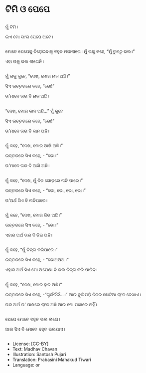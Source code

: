 # ଟିମି ଓ ପେପେ

##
ମୁଁ ଟିମି। 

ଇଏ ମୋ ସାଂଗ ପେପେ ଅଟେ। 

##
ମୋତେ ପେପେକୁ ଚିଡ଼େଇବାକୁ ବହୁତ ମଜାଲାଗେ। ମୁଁ ତାକୁ କହେ, “ମୁଁ ତୁମଠୁ ଭଲ।” 

ଏହା ତାକୁ ଭଲ ଲାଗେନି। 

##
ମୁଁ ତାକୁ କୁହେ, “ଦେଖ, ମୋର ନାକ ଅଛି।” 

ସିଏ ଉତ୍ତରରେ କହେ, “ଭୋ!” 

ତା’ମାନେ ତାର ବି ନାକ ଅଛି। 

##
“ଦେଖ, ମୋର କାନ ଅଛି...” ମୁଁ କୁହେ 

ସିଏ ଉତ୍ତରରେ କହେ, “ଭୋ!” 

ତା’ମାନେ ତାର ବି କାନ ଅଛି। 

##
ମୁଁ କହେ, “ଦେଖ, ମୋର ଆଖି ଅଛି।” 

ଉତ୍ତରରେ ସିଏ କହେ, - “ଭୋ।” 

ତା’ମାନେ ତାର ବି ଆଖି ଅଛି। 

##
ମୁଁ କହେ, “ଦେଖ, ମୁଁ ନିଜ ଗୋଡ଼ରେ ନାଚି ପାରେ।” 

ଉତ୍ତରରେ ସିଏ କହେ, - “ଭୋ, ଭୋ, ଭୋ, ଭୋ।” 

ତା’ଅର୍ଥ ସିଏ ବି ନାଚିପାରେ। 

##
ମୁଁ କହେ, “ଦେଖ, ମୋର ଜିଭ ଅଛି।” 

ଉତ୍ତରରେ ସିଏ କହେ, - “ଭୋ।” 

ଏହାର ଅର୍ଥ ତାର ବି ଜିଭ ଅଛି। 

##
ମୁଁ କହେ, “ମୁଁ ଚିନ୍ତା କରିପାରେ।” 

ଉତ୍ତରରେ ସିଏ କହେ, - “ଭୋଅଅଅ।” 

ଏହାର ଅର୍ଥ ସିଏ ମୋ ଅପେକ୍ଷା ବି ଭଲ ଚିନ୍ତା କରି ପାରିବ। 

##
ମୁଁ କହେ, “ଦେଖ, ମୋର ହାତ ଅଛି।” 

ଉତ୍ତରରେ ସିଏ କହେ, -”ଗୁର୍ରର୍ରର୍ର...।” ଆଉ ବୁଲିପଡ଼ି ନିଜର ଛୋଟିଆ ଲାଂଜ ଦେଖାଏ। 

ତାର ଅର୍ଥ ତା’ ପାଖରେ ଲାଂଜ ଅଛି ଆଉ ମୋ ପାଖରେ ନାହିଁ।

##
ପେପେ ମୋତେ ବହୁତ ଭଲ ଲାଗେ। 

ଆଉ ସିଏ ବି ମୋତେ ବହୁତ ଭଲପାଏ। 

##
* License: [CC-BY]
* Text: Madhav Chavan
* Illustration: Santosh Pujari
* Translation: Prabasini Mahakud Tiwari
* Language: or
